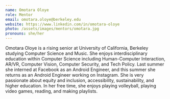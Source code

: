 ```yaml
---
name: Omotara Oloye 
role: Mentor
email: omotara.oloye@berkeley.edu
website: https://www.linkedin.com/in/omotara-oloye
photo: /assets/images/mentors/omotara.jpg
pronouns: she/her
---
```



Omotara Oloye is a rising senior at University of California, Berkeley studying Computer Science and Music. She enjoys interdisciplinary education within Computer Science including Human-Computer Interaction, AR/VR, Computer Vision, Computer Security, and Tech Policy. Last summer she interned at Facebook as an Android Engineer, and this summer she returns as an Android Engineer working on Instagram. She is very passionate about equity and inclusion, accessibility, sustainability, and higher education. In her free time, she enjoys playing volleyball, playing video games, reading, and making playlists.


